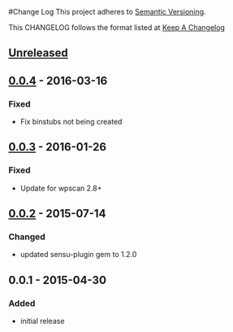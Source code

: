 #Change Log
This project adheres to [Semantic Versioning](http://semver.org/).

This CHANGELOG follows the format listed at [Keep A Changelog](http://keepachangelog.com/)

## [Unreleased]

## [0.0.4] - 2016-03-16
### Fixed
- Fix binstubs not being created

## [0.0.3] - 2016-01-26
### Fixed
- Update for wpscan 2.8+

## [0.0.2] - 2015-07-14
### Changed
- updated sensu-plugin gem to 1.2.0

## 0.0.1 - 2015-04-30
### Added
- initial release

[Unreleased]: https://github.com/sensu-plugins/sensu-plugins-wordpress/compare/0.0.4...HEAD
[0.0.4]: https://github.com/sensu-plugins/sensu-plugins-wordpress/compare/0.0.3...0.0.4
[0.0.3]: https://github.com/sensu-plugins/sensu-plugins-wordpress/compare/0.0.2...0.0.3
[0.0.2]: https://github.com/sensu-plugins/sensu-plugins-wordpress/compare/0.0.1...0.0.2
